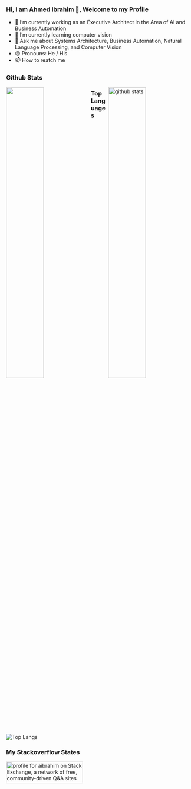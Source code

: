 ### Hi, I am Ahmed Ibrahim 👋, Welcome to my Profile

<!--
**abou7abiba/abou7abiba** is a ✨ _special_ ✨ repository because its `README.md` (this file) appears on your GitHub profile.

Here are some ideas to get you started:

- 🔭 I’m currently working on ...
- 🌱 I’m currently learning ...
- 👯 I’m looking to collaborate on ...
- 🤔 I’m looking for help with ...
- 💬 Ask me about ...
- 📫 How to reach me: ...
- 😄 Pronouns: ...
- ⚡ Fun fact: ...
-->
- 🔭 I’m currently working as an Executive Architect in the Area of AI and Business Automation
- 🌱 I’m currently learning computer vision
- 💬 Ask me about Systems Architecture, Business Automation, Natural Language Processing, and Computer Vision
- 😄 Pronouns: He / His
- 📫 How to reatch me

### Github Stats
<img src="https://github-readme-stats.vercel.app/api?username=abou7abiba&count_private=true&show_icons=true&theme=solarized-light" alt="github stats" width="45%" align="right"/>

<img src="https://github-readme-streak-stats.herokuapp.com/?user=abou7abiba&theme=solarized-light" width="45%" align="left" >


### Top Languages
 ![Top Langs](https://github-readme-stats.vercel.app/api/top-langs/?username=abou7abiba&layout=compact)
 
### My Stackoverflow States
<a href="https://stackexchange.com/users/2621174"><img src="https://stackexchange.com/users/flair/2621174.png" width="208" height="58" alt="profile for aibrahim on Stack Exchange, a network of free, community-driven Q&amp;A sites" title="profile for aibrahim on Stack Exchange, a network of free, community-driven Q&amp;A sites"></a>

